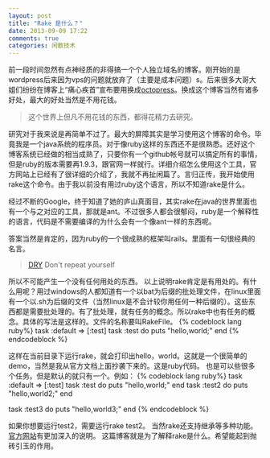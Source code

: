 ```yaml
---
layout: post
title: "Rake 是什么？"
date: 2013-09-09 17:22
comments: true
categories: 闲散技术
---
```

 前一段时间忽然有点神经质的非得搞一个个人独立域名的博客。刚开始的是wordpress后来因为vps的问题就放弃了（主要是成本问题）s。后来很多大哥大姐们纷纷在博客上“痛心疾首”宣布要用换成[octopress](http://octopress.org/)。换成这个博客当然有诸多好处，最大的好处当然是不用花钱。
 > 这个世界上但凡不用花钱的东西，都得花精力去研究。
 
 研究对于我来说是再简单不过了。最大的屏障其实是学习使用这个博客的命令。毕竟我是一个java系统的程序员。对于像ruby这样的东西还不是很熟悉。还好这个博客系统已经做的相当成熟了，只要你有一个github帐号就可以搞定所有的事情，但是ruby的版本需要再1.9.3，跟官网一样就行。详细介绍怎么使用这个工具，官方网站上已经有了很详细的介绍了，我就不再扯闲篇了。言归正传，我开始使用rake这个命令。由于我以前没有用过ruby这个语言，所以不知道rake是什么。
 
 经过不断的Google，终于知道了她的庐山真面目，其实rake在java的世界里面也有一个与之对应的工具，那就是ant。不过很多人都会很郁闷，ruby是一个解释性的语言，代码是不需要编译的为什么会有一个像ant一样的东西呢。
 
 答案当然是肯定的，因为ruby的一个很成熟的框架叫rails。里面有一句很经典的名言。
 >[DRY](http://en.wikipedia.org/wiki/Don't_repeat_yourself) Don't repeat yourself
 
 所以不可能产生一个没有任何用处的东西。
 以上说明rake肯定是有用处的。有什么用呢？用过windows的人都知道有一个以bat为后缀的批处理文件，在linux里面有一个以.sh为后缀的文件（当然linux是不会计较你用任何一种后缀的）。这些东西都是需要批处理的。有了批处理，就有任务的概念。所以rake中也有任务的概念。具体的写法是这样的。文件的名称要叫RakeFile。
{% codeblock lang ruby%}
task :default => [:test]
task :test do
  puts "hello,world;"
end
{% endcodeblock %}

这样在当前目录下运行rake，就会打印出hello，world。这就是一个很简单的demo，当然是我从官方文档上面抄袭下来的。这是ruby代码。 也是可以些很多个任务。但是默认的就只有一个。例如：
{% codeblock lang ruby%}
task :default => [:test]
task :test do
  puts "hello,world;"
end
task :test2 do
  puts "hello,world2;"
end

task :test3 do
  puts "hello,world3;"
end
{% endcodeblock %}

如果你想要运行test2，需要运行rake test2。
当然rake还支持继承等多种功能。[官方网站](http://rake.rubyforge.org/)有更加深入的说明。
这篇博客就是为了解释rake是什么。希望能起到抛砖引玉的作用。
